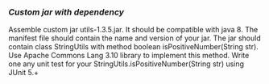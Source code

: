 ### ***Custom jar with dependency*** 
Assemble custom jar utils-1.3.5.jar. It should be compatible with java 8.
The manifest file should contain the name and version of your jar.
The jar should contain class StringUtils with method boolean isPositiveNumber(String str).
Use Apache Commons Lang 3.10 library to implement this method.
Write one any unit test for your StringUtils.isPositiveNumber(String str) using JUnit 5.+